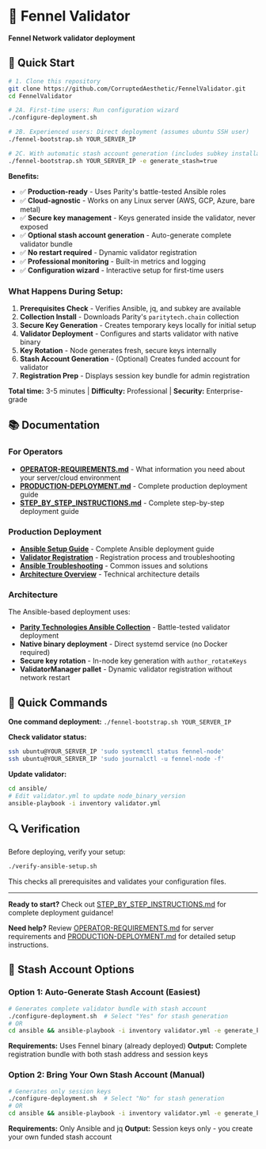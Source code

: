 # 🌱 Fennel Validator

**Fennel Network validator deployment**

## 🚀 Quick Start

```bash
# 1. Clone this repository
git clone https://github.com/CorruptedAesthetic/FennelValidator.git
cd FennelValidator

# 2A. First-time users: Run configuration wizard
./configure-deployment.sh

# 2B. Experienced users: Direct deployment (assumes ubuntu SSH user)
./fennel-bootstrap.sh YOUR_SERVER_IP

# 2C. With automatic stash account generation (includes subkey installation)
./fennel-bootstrap.sh YOUR_SERVER_IP -e generate_stash=true
```

**Benefits:**
- ✅ **Production-ready** - Uses Parity's battle-tested Ansible roles
- ✅ **Cloud-agnostic** - Works on any Linux server (AWS, GCP, Azure, bare metal)
- ✅ **Secure key management** - Keys generated inside the validator, never exposed
- ✅ **Optional stash account generation** - Auto-generate complete validator bundle
- ✅ **No restart required** - Dynamic validator registration
- ✅ **Professional monitoring** - Built-in metrics and logging
- ✅ **Configuration wizard** - Interactive setup for first-time users

### What Happens During Setup:
1. **Prerequisites Check** - Verifies Ansible, jq, and subkey are available
2. **Collection Install** - Downloads Parity's `paritytech.chain` collection
3. **Secure Key Generation** - Creates temporary keys locally for initial setup
4. **Validator Deployment** - Configures and starts validator with native binary
5. **Key Rotation** - Node generates fresh, secure keys internally
6. **Stash Account Generation** - (Optional) Creates funded account for validator
7. **Registration Prep** - Displays session key bundle for admin registration

**Total time:** 3-5 minutes | **Difficulty:** Professional | **Security:** Enterprise-grade

## 📚 Documentation

### For Operators
- **[OPERATOR-REQUIREMENTS.md](OPERATOR-REQUIREMENTS.md)** - What information you need about your server/cloud environment  
- **[PRODUCTION-DEPLOYMENT.md](PRODUCTION-DEPLOYMENT.md)** - Complete production deployment guide
- **[STEP_BY_STEP_INSTRUCTIONS.md](STEP_BY_STEP_INSTRUCTIONS.md)** - Complete step-by-step deployment guide

### Production Deployment
- **[Ansible Setup Guide](ansible/README.md)** - Complete Ansible deployment guide
- **[Validator Registration](docs/VALIDATOR-REGISTRATION.md)** - Registration process and troubleshooting
- **[Ansible Troubleshooting](docs/ANSIBLE-TROUBLESHOOTING.md)** - Common issues and solutions
- **[Architecture Overview](docs/CHAINSPEC-ANSIBLE-ARCHITECTURE.md)** - Technical architecture details

### Architecture
The Ansible-based deployment uses:
- **[Parity Technologies Ansible Collection](https://galaxy.ansible.com/ui/repo/published/paritytech/chain/)** - Battle-tested validator deployment
- **Native binary deployment** - Direct systemd service (no Docker required)
- **Secure key rotation** - In-node key generation with `author_rotateKeys`
- **ValidatorManager pallet** - Dynamic validator registration without network restart

## 🚀 Quick Commands

**One command deployment:** `./fennel-bootstrap.sh YOUR_SERVER_IP`

**Check validator status:**
```bash
ssh ubuntu@YOUR_SERVER_IP 'sudo systemctl status fennel-node'
ssh ubuntu@YOUR_SERVER_IP 'sudo journalctl -u fennel-node -f'
```

**Update validator:**
```bash
cd ansible/
# Edit validator.yml to update node_binary_version
ansible-playbook -i inventory validator.yml
```

## 🔍 Verification

Before deploying, verify your setup:

```bash
./verify-ansible-setup.sh
```

This checks all prerequisites and validates your configuration files.

---

**Ready to start?** Check out [STEP_BY_STEP_INSTRUCTIONS.md](STEP_BY_STEP_INSTRUCTIONS.md) for complete deployment guidance!

**Need help?** Review [OPERATOR-REQUIREMENTS.md](OPERATOR-REQUIREMENTS.md) for server requirements and [PRODUCTION-DEPLOYMENT.md](PRODUCTION-DEPLOYMENT.md) for detailed setup instructions.

## 🔑 Stash Account Options

### Option 1: Auto-Generate Stash Account (Easiest)
```bash
# Generates complete validator bundle with stash account
./configure-deployment.sh  # Select "Yes" for stash generation
# OR
cd ansible && ansible-playbook -i inventory validator.yml -e generate_keys=true -e generate_stash=true
```

**Requirements:** Uses Fennel binary (already deployed)
**Output:** Complete registration bundle with both stash address and session keys

### Option 2: Bring Your Own Stash Account (Manual)
```bash
# Generates only session keys
./configure-deployment.sh  # Select "No" for stash generation  
# OR
cd ansible && ansible-playbook -i inventory validator.yml -e generate_keys=true
```

**Requirements:** Only Ansible and jq
**Output:** Session keys only - you create your own funded stash account
